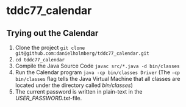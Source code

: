 # tddc77_calendar

## Trying out the Calendar
  1. Clone the project `git clone git@github.com:danielholmberg/tddc77_calendar.git`
  2. `cd tddc77_calendar`
  3. Compile the Java Source Code `javac src/*.java -d bin/classes`
  4. Run the Calendar program `java -cp bin/classes Driver` (The `-cp bin/classes` flag tells the Java Virtual Machine that all classes are located under the directory called *bin/classes*)
  5. The current password is written in plain-text in the *USER_PASSWORD.txt*-file.
